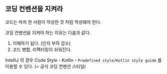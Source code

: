 ## 코딩 컨벤션을 지켜라

코드는 마치 한 사람이 작성한 것 처럼 작성돼야 한다.

코딩 컨벤션을 지켜야 하는 이유는 다음과 같다.

1. 이해하기 쉽다. (인지 부하 감소)
2. 코드 병합, 리팩터링이 쉬워진다.

IntelliJ 의 경우 Code Style - Kotlin - `Predefined style/Kotlin style guide` 를 이용할 수 있다. (= 공식 코딩 컨벤션 스타일)